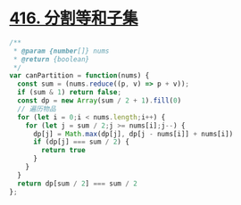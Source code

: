 # [416. 分割等和子集](https://leetcode-cn.com/problems/partition-equal-subset-sum/)

```js
/**
 * @param {number[]} nums
 * @return {boolean}
 */
var canPartition = function(nums) {
  const sum = (nums.reduce((p, v) => p + v));
  if (sum & 1) return false;
  const dp = new Array(sum / 2 + 1).fill(0)
  // 遍历物品
  for (let i = 0;i < nums.length;i++) {
    for (let j = sum / 2;j >= nums[i];j--) {
      dp[j] = Math.max(dp[j], dp[j - nums[i]] + nums[i])
      if (dp[j] === sum / 2) {
        return true
      }
    }
  }
  return dp[sum / 2] === sum / 2
};
```